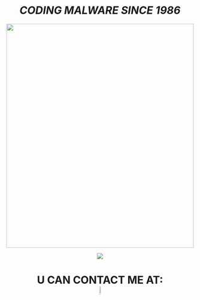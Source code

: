 

   <h1 align="center">  <em><strong>CODING MALWARE SINCE 1986  </strong></em>   </h1> 
  
  
 

  
  
   <p align="center"><img src="https://media1.tenor.com/images/80c1604585f2ea5160e0a7d4a8cd3400/tenor.gif" width="500px" height="600px" /> </p> 


 
                
  <p align="center"> <img src="https://visitor-badge.glitch.me/badge?page_id=page.id" /> </p> 
  
  <h1 align="center"> <strong><dt>U CAN CONTACT ME AT: </dt></strong>    
   <a href="mailto:Mr-ORCA666@protonmail.com"> <img src="https://user-images.githubusercontent.com/66519611/130907687-5dadc050-1f5a-4243-8efe-4495afe0aceb.png" width="7.5%"/> </a>
  
   
   
   
<h1 align="center">  <em><strong> </strong></em>   </h1> 
  
